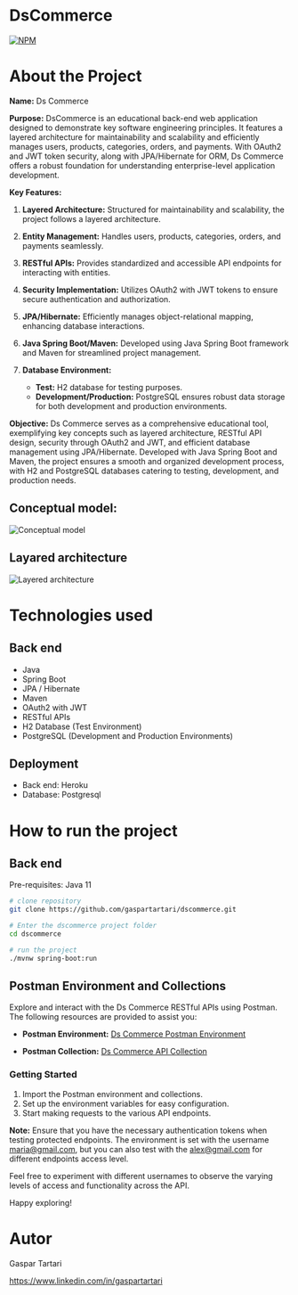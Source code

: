 # DsCommerce
[![NPM](https://img.shields.io/npm/l/react)](https://github.com/gaspartartari/dscommerce/blob/main/LICENSE)

# About the Project

**Name:** Ds Commerce

**Purpose:** DsCommerce is an educational back-end web application designed to demonstrate key software engineering principles. It features a layered architecture for maintainability and scalability and efficiently manages users, products, categories, orders, and payments. With OAuth2 and JWT token security, along with JPA/Hibernate for ORM, Ds Commerce offers a robust foundation for understanding enterprise-level application development.

**Key Features:**
1. **Layered Architecture:** Structured for maintainability and scalability, the project follows a layered architecture.

2. **Entity Management:** Handles users, products, categories, orders, and payments seamlessly.

3. **RESTful APIs:** Provides standardized and accessible API endpoints for interacting with entities.

4. **Security Implementation:** Utilizes OAuth2 with JWT tokens to ensure secure authentication and authorization.

5. **JPA/Hibernate:** Efficiently manages object-relational mapping, enhancing database interactions.

6. **Java Spring Boot/Maven:** Developed using Java Spring Boot framework and Maven for streamlined project management.

7. **Database Environment:**
   - **Test:** H2 database for testing purposes.
   - **Development/Production:** PostgreSQL ensures robust data storage for both development and production environments.

**Objective:** Ds Commerce serves as a comprehensive educational tool, exemplifying key concepts such as layered architecture, RESTful API design, security through OAuth2 and JWT, and efficient database management using JPA/Hibernate. Developed with Java Spring Boot and Maven, the project ensures a smooth and organized development process, with H2 and PostgreSQL databases catering to testing, development, and production needs.

## Conceptual model:
![Conceptual model](https://github.com/gaspartartari/assets/blob/main/Captura%20de%20Tela%202024-01-12%20a%CC%80s%2019.14.36.png)

## Layared architecture
![Layered architecture](https://github.com/gaspartartari/assets/blob/main/1635741828065.jpeg)

# Technologies used
## Back end
- Java
- Spring Boot
- JPA / Hibernate
- Maven
- OAuth2 with JWT 
- RESTful APIs
- H2 Database (Test Environment)
- PostgreSQL (Development and Production Environments)

## Deployment
- Back end: Heroku
- Database: Postgresql

# How to run the project

## Back end
Pre-requisites: Java 11

```bash
# clone repository
git clone https://github.com/gaspartartari/dscommerce.git

# Enter the dscommerce project folder
cd dscommerce

# run the project
./mvnw spring-boot:run
```
## Postman Environment and Collections

Explore and interact with the Ds Commerce RESTful APIs using Postman. The following resources are provided to assist you:

- **Postman Environment:** [Ds Commerce Postman Environment](https://drive.google.com/file/d/1OklFCrF099JVJ3WP1N32X6KJHAM7YiI6/view?usp=sharing)

- **Postman Collection:** [Ds Commerce API Collection](https://drive.google.com/file/d/1rongL8pgxorUPX9JP2jT9meCjBQsifzX/view?usp=sharing)


### Getting Started
1. Import the Postman environment and collections.
2. Set up the environment variables for easy configuration.
3. Start making requests to the various API endpoints.
   

**Note:** Ensure that you have the necessary authentication tokens when testing protected endpoints. The environment is set with the username maria@gmail.com, but you can also test with the alex@gmail.com for different endpoints access level.

Feel free to experiment with different usernames to observe the varying levels of access and functionality across the API.


Happy exploring!

# Autor

Gaspar Tartari

https://www.linkedin.com/in/gaspartartari
